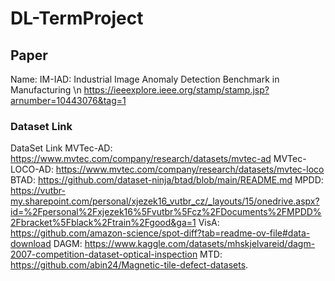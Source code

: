# DL-TermProject

## Paper
Name: IM-IAD: Industrial Image Anomaly Detection Benchmark in Manufacturing \n
https://ieeexplore.ieee.org/stamp/stamp.jsp?arnumber=10443076&tag=1

### Dataset Link
DataSet	Link
MVTec-AD: https://www.mvtec.com/company/research/datasets/mvtec-ad
MVTec-LOCO-AD: https://www.mvtec.com/company/research/datasets/mvtec-loco
BTAD: https://github.com/dataset-ninja/btad/blob/main/README.md
MPDD: https://vutbr-my.sharepoint.com/personal/xjezek16_vutbr_cz/_layouts/15/onedrive.aspx?id=%2Fpersonal%2Fxjezek16%5Fvutbr%5Fcz%2FDocuments%2FMPDD%2Fbracket%5Fblack%2Ftrain%2Fgood&ga=1
VisA: https://github.com/amazon-science/spot-diff?tab=readme-ov-file#data-download
DAGM:	https://www.kaggle.com/datasets/mhskjelvareid/dagm-2007-competition-dataset-optical-inspection
MTD:	https://github.com/abin24/Magnetic-tile-defect-datasets.
